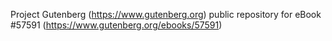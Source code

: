 Project Gutenberg (https://www.gutenberg.org) public repository for
eBook #57591 (https://www.gutenberg.org/ebooks/57591)
